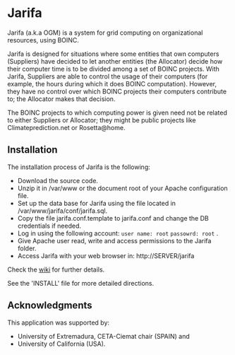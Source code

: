 Jarifa
======
Jarifa (a.k.a OGM) is a system for grid computing on organizational resources, using BOINC.

Jarifa is designed for situations where some entities that own computers (Suppliers) have decided to let another entities (the Allocator) decide how their computer time is to be divided among a set of BOINC projects. With Jarifa, Suppliers are able to control the usage of their computers (for example, the hours during which it does BOINC computation). However, they have no control over which BOINC projects their computers contribute to; the Allocator makes that decision.

The BOINC projects to which computing power is given need not be related to either Suppliers or Allocator; they might be public projects like Climateprediction.net or Rosetta@home.

Installation 
------------

The installation process of Jarifa is the following:

 * Download the source code.
 * Unzip it in /var/www or the document root of your Apache configuration file.
 * Set up the data base for Jarifa using the file located in /var/www/jarifa/conf/jarifa.sql.
 * Copy the file jarifa.conf.template to jarifa.conf and change the DB
   credentials if needed.
 * Log in using the following account: 
   `user name: root`
   `passowrd: root`
   .
 * Give Apache user read, write and access permissions to the Jarifa folder.
 * Access Jarifa with your web browser in: http://SERVER/jarifa 

Check the [wiki](https://github.com/teleyinex/jarifa/wiki) for further details.

See the 'INSTALL' file for more detailed directions.

Acknowledgments
---------------
This application was supported by:

 - University of Extremadura, CETA-Ciemat chair (SPAIN) and
 - University of California (USA).


